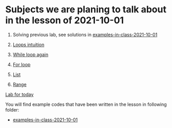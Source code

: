 # Subjects we are planing to talk about in the lesson of 2021-10-01

1. Solving previous lab, see solutions in  [examples-in-class-2021-10-01](examples-in-class-2021-10-01)

2. [Loops intuition](../course-content/loop-intution.md)

3. [While loop again](../course-content/loop-statements-while.md)

4. [For loop](../course-content/loop-statements-for.md)

5. [List](../course-content/python-list.md)

6. [Range](../course-content/python-range.md)

[Lab for today](Labs/Lab-2021-10-01.md)

You will find example codes that have been written in the lesson in following folder:
 - [examples-in-class-2021-10-01](examples-in-class-2021-10-01)

